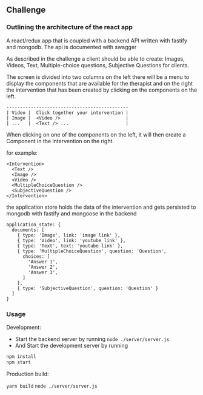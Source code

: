 ## Challenge

### Outlining the architecture of the react app

A react/redux app that is coupled
with a backend API written with fastify and mongodb.
The api is documented with swagger

As described in the challenge a client should be able to create:
Images, Videos, Text, Multiple-choice questions, Subjective Questions
for clients.

The screen is divided into two columns on the left there will be a
menu to display the components that are available for the therapist and
on the right the intervention that has been created by clicking on the
components on the left.

```
---------------------------------------------
| Video |  Click together your intervention |
| Image |  <Video />                        |
| ...   |  <Text /> ...                     |
```

When clicking on one of the components on the left, it will then create
a Component in the intervention on the right.

for example:
```
<Intervention>
  <Text />
  <Image />
  <Video />
  <MultipleChoiceQuestion />
  <SubjectiveQuestion />
</Intervention>
```

the application store holds the data of the intervention
and gets persisted to mongodb with fastify and mongoose in the backend

```
application_state: {
  documents: [
    { type: 'Image', link: 'image link' },
    { type: 'Video', link: 'youtube link' },
    { type: 'Text', text: 'youtube link' },
    { type: 'MultipleChoiceQuestion', question: 'Question',
      choices: [
        'Answer 1',
        'Answer 2',
        'Answer 3',
      ]
    },
    { type: 'SubjectiveQuestion', question: 'Question' }
  ]
}
```

### Usage

Development:

* Start the backend server by running
`node ./server/server.js`
* And Start the development server by running
```javascript
npm install
npm start
```

Production build:

`yarn build`
`node ./server/server.js`


